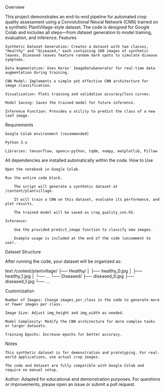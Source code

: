 Overview

This project demonstrates an end-to-end pipeline for automated crop quality assessment using a Convolutional Neural Network (CNN) trained on a synthetic PlantVillage-style dataset. The code is designed for Google Colab and includes all steps—from dataset generation to model training, evaluation, and inference.
Features

    Synthetic Dataset Generation: Creates a dataset with two classes, "Healthy" and "Diseased," each containing 100 images of synthetic leaves. Diseased leaves feature random dark spots to simulate disease symptoms.

    Data Augmentation: Uses Keras' ImageDataGenerator for real-time data augmentation during training.

    CNN Model: Implements a simple yet effective CNN architecture for image classification.

    Visualization: Plots training and validation accuracy/loss curves.

    Model Saving: Saves the trained model for future inference.

    Inference Function: Provides a utility to predict the class of a new leaf image.

Requirements

    Google Colab environment (recommended)

    Python 3.x

    Libraries: tensorflow, opencv-python, tqdm, numpy, matplotlib, Pillow

All dependencies are installed automatically within the code.
How to Use

    Open the notebook in Google Colab.

    Run the entire code block.

        The script will generate a synthetic dataset at /content/plantvillage.

        It will train a CNN on this dataset, evaluate its performance, and plot results.

        The trained model will be saved as crop_quality_cnn.h5.

    Inference:

        Use the provided predict_image function to classify new images.

        Example usage is included at the end of the code (uncomment to use).

Dataset Structure

After running the code, your dataset will be organized as:

text
/content/plantvillage/
    ├── Healthy/
    │     ├── healthy_0.jpg
    │     ├── healthy_1.jpg
    │     └── ...
    └── Diseased/
          ├── diseased_0.jpg
          ├── diseased_1.jpg
          └── ...

Customization

    Number of Images: Change images_per_class in the code to generate more or fewer images per class.

    Image Size: Adjust img_height and img_width as needed.

    Model Complexity: Modify the CNN architecture for more complex tasks or larger datasets.

    Training Epochs: Increase epochs for better accuracy.

Notes

    This synthetic dataset is for demonstration and prototyping. For real-world applications, use actual crop images.

    The code and dataset are fully compatible with Google Colab and require no manual setup.

Author:
Adapted for educational and demonstration purposes.
For questions or improvements, please open an issue or submit a pull request.
